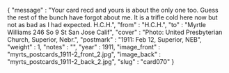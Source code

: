 {
  "message" : "Your card recd and yours is about the only one too. Guess the rest of the bunch have forgot about me. It is a trifle cold here now but not as bad as I had expected. H.C.H.",
  "from" : "H.C.H.",
  "to" : "Myrtle Williams 246 So 9 St San Jose Calif",
  "cover" : "Photo: United Presbyterian Church, Superior, Nebr.",
  "postmark" : "1911: Feb 12, Superior, NEB",
  "weight" : 1,
  "notes" : "",
  "year" : 1911,
  "image_front" : "myrts_postcards_1911-2_front_2.jpg",
  "image_back" : "myrts_postcards_1911-2_back_2.jpg",
  "slug" : "card070"
}
